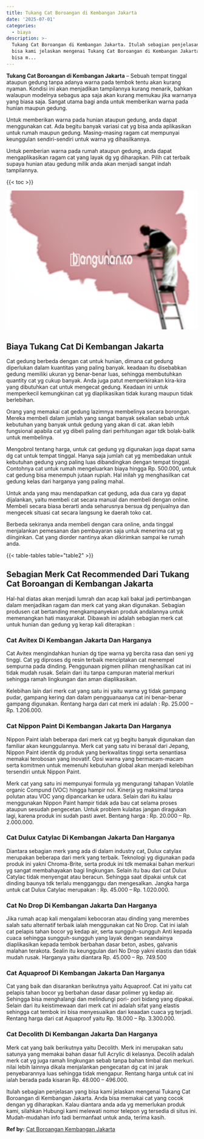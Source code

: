 ```yaml
---
title: Tukang Cat Boroangan di Kembangan Jakarta
date: '2025-07-01'
categories:
  - biaya
description: >-
  Tukang Cat Boroangan di Kembangan Jakarta. Itulah sebagian penjelasan yang
  bisa kami jelaskan mengenai Tukang Cat Boroangan di Kembangan Jakarta. Anda
  bisa m...
---
```


**Tukang Cat Boroangan di Kembangan Jakarta** – Sebuah tempat tinggal ataupun gedung tanpa adanya warna pada tembok tentu akan kurang nyaman. Kondisi ini akan menjadikan tampilannya kurang menarik, bahkan walaupun modelnya sebagus apa saja akan kurang memukau jika warnanya yang biasa saja. Sangat utama bagi anda untuk memberikan warna pada hunian maupun gedung.

Untuk memberikan warna pada hunian ataupun gedung, anda dapat menggunakan cat. Ada begitu banyak variasi cat yg bisa anda aplikasikan untuk rumah maupun gedung. Masing-masing ragam cat mempunyai keunggulan sendiri-sendiri untuk warna yg dihasilkannya.

Untuk pemberian warna pada rumah ataupun gedung, anda dapat mengaplikasikan ragam cat yang layak dg yg diharapkan. Pilih cat terbaik supaya hunian atau gedung milik anda akan menjadi sangat indah tampilannya.

{{< toc >}}

![Tukang Cat Boroangan di Kembangan Jakarta](/images/jasa-cat-murah19.png)

## Biaya Tukang Cat Di Kembangan Jakarta

Cat gedung berbeda dengan cat untuk hunian, dimana cat gedung diperlukan dalam kuantitas yang paling banyak. keadaan itu disebabkan gedung memiliki ukuran yg benar-benar luas, sehingga membutuhkan quantity cat yg cukup banyak. Anda juga patut memperkirakan kira-kira yang dibutuhkan cat untuk mengecat gedung. Keadaan ini untuk memperkecil kemungkinan cat yg diaplikasikan tidak kurang maupun tidak berlebihan.

Orang yang memakai cat gedung lazimnya membelinya secara borongan. Mereka membeli dalam jumlah yang sangat banyak sekalian sebab untuk kebutuhan yang banyak untuk gedung yang akan di cat. akan lebih fungsional apabila cat yg dibeli paling dari perhitungan agar tdk bolak-balik untuk membelinya.

Mengobrol tentang harga, untuk cat gedung yg digunakan juga dapat sama dg cat untuk tempat tinggal. Hanya saja jumlah cat yg membedakan untuk kebutuhan gedung yang paling luas dibandingkan dengan tempat tinggal. Contohnya cat untuk rumah mengeluarkan biaya hingga Rp. 500.000, untuk cat gedung bisa menempuh jutaan rupiah. Hal inilah yg menghasilkan cat gedung kelas dari harganya yang paling mahal.

Untuk anda yang mau mendapatkan cat gedung, ada dua cara yg dapat dijalankan, yaitu membeli cat secara manual dan membeli dengan online. Membeli secara biasa berarti anda seharusnya bersua dg penjualnya dan mengecek situasi cat secara langsung ke daerah toko cat.

Berbeda sekiranya anda membeli dengan cara online, anda tinggal menjalankan pemesanan dan pembayaran saja untuk menerima cat yg diinginkan. Cat yang diorder nantinya akan dikirimkan sampai ke rumah anda.

{{< table-tables table="table2" >}}

## Sebagian Merk Cat Recommended Dari Tukang Cat Boroangan di Kembangan Jakarta

Hal-hal diatas akan menjadi lumrah dan acap kali bakal jadi pertimbangan dalam menjadikan ragam dan merk cat yang akan digunakan. Sebagian produsen cat bertanding mengkampanyekan produk andalannya untuk memenangkan hati masyarakat. Dibawah ini adalah sebagian merk cat untuk hunian dan gedung yg kerap kali diterapkan :

### Cat Avitex Di Kembangan Jakarta Dan Harganya

Cat Avitex mengindahkan hunian dg tipe warna yg bercita rasa dan seni yg tinggi. Cat yg diproses dg resin terbaik menciptakan cat menempel sempurna pada dinding. Penggunaan pigmen pilihan menghasilkan cat ini tidak mudah rusak. Selain dari itu tanpa campuran material merkuri sehingga ramah lingkungan dan aman diaplikasikan.

Kelebihan lain dari merk cat yang satu ini yaitu warna yg tidak gampang pudar, gampang kering dan dalam pengguanaanya cat ini benar-benar gampang digunakan. Rentang harga dari cat merk ini adalah : Rp. 25.000 – Rp. 1.206.000.

### Cat Nippon Paint Di Kembangan Jakarta Dan Harganya

Nippon Paint ialah beberapa dari merk cat yg begitu banyak digunakan dan familiar akan keunggulannya. Merk cat yang satu ini berasal dari Jepang, Nippon Paint identik dg produk yang berkwalitas tinggi serta senantiasa memakai terobosan yang inovatif. Opsi warna yang bermacam-macam serta komitmen untuk memenuhi kebutuhan global akan menjadi kelebihan tersendiri untuk Nippon Paint.

Merk cat yang satu ini mempunyai formula yg mengurangi tahapan Volatile organic Compund (VOC) hingga hampir nol. Kinerja yg maksimal tanpa polutan atau VOC yang dipancarkan ke udara. Selain dari itu kalau menggunakan Nippon Paint hampir tidak ada bau cat selama proses ataupun sesudah pengecetan. Untuk problem kulaitas jangan diragukan lagi, karena produk ini sudah pasti awet. Bentang harga : Rp. 20.000 – Rp. 2.000.000.

### Cat Dulux Catylac Di Kembangan Jakarta Dan Harganya

Diantara sebagian merk yang ada di dalam industry cat, Dulux catylax merupakan beberapa dari merk yang terbaik. Teknologi yg digunakan pada produk ini yakni Chroma-Brite, serta produk ini tdk memakai bahan merkuri yg sangat membahayakan bagi lingkungan. Selain itu bau dari cat Dulux Catylac tidak menyengat atau beracun. Sehingga saat dipakai untuk cat dinding baunya tdk terlalu mengganggu dan mengesalkan. Jangka harga untuk cat Dulux Catylac merupakan : Rp. 45.000 – Rp. 1.020.000.

### Cat No Drop Di Kembangan Jakarta Dan Harganya

Jika rumah acap kali mengalami kebocoran atau dinding yang merembes salah satu alternatif terbaik ialah menggunakan cat No Drop. Cat ini ialah cat pelapis tahan bocor yg kedap air, serta sungguh-sungguh Anti kepada cuaca sehingga sungguh-sungguh yang layak dengan seandainya diaplikasikan kepada tembok berbahan dasar beton, asbes, galvanis malahan terakota. Sealin itu keunggulan dari No Drop yakni elastis dan tidak mudah rusak. Harganya yaitu diantara Rp. 45.000 – Rp. 749.500

### Cat Aquaproof Di Kembangan Jakarta Dan Harganya

Cat yang baik dan disarankan berikutnya yaitu Aquaproof. Cat ini yaitu cat pelapis tahan bocor yg berbahan dasar dasar polimer yg kedap air. Sehingga bisa menghalangi dan melindungi pori- pori bidang yang dipakai. Selain dari itu keistimewaan dari merk cat ini adalah sifat yang elastis sehingga cat tembok ini bisa menyesuaikan dari keaadan cuaca yg terjadi. Rentang harga dari cat Aquaproof yaitu Rp. 18.000 – Rp. 3.300.000.

### Cat Decolith Di Kembangan Jakarta Dan Harganya

Merk cat yang baik berikutnya yaitu Decolith. Merk ini merupakan satu satunya yang memakai bahan dasar full Acrylic di kelasnya. Decolih adalah merk cat yg juga ramah lingkungan sebab tanpa bahan timbal dan merkuri. nilai lebih lainnya dikala menjalankan pengecatan dg cat ini jarak penyebarannya luas sehingga tidak mengapur. Rentang harga untuk cat ini ialah berada pada kisaran Rp. 48.000 – 496.000.

Itulah sebagian penjelasan yang bisa kami jelaskan mengenai Tukang Cat Boroangan di Kembangan Jakarta. Anda bisa memakai cat yang cocok dengan yg diharapkan. Kalau diantara anda ada yg memerlukan produk kami, silahkan Hubungi kami melewati nomor telepon yg tersedia di situs ini. Mudah-mudahan info tadi bermanfaat untuk anda, terima kasih.

**Ref by:** [Cat Boroangan Kembangan Jakarta](https://id.wikipedia.org/wiki/Cat)
